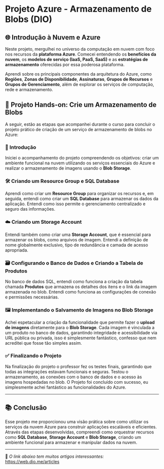 # Projeto Azure - Armazenamento de Blobs (DIO)

## 🌐 Introdução à Nuvem e Azure

Neste projeto, mergulhei no universo da computação em nuvem com foco nos recursos da **plataforma Azure**. Comecei entendendo os **benefícios da nuvem**, os **modelos de serviço (IaaS, PaaS, SaaS)** e as **estratégias de armazenamento** oferecidas por essa poderosa plataforma.

Aprendi sobre os principais componentes da arquitetura do Azure, como **Regiões**, **Zonas de Disponibilidade**, **Assinaturas**, **Grupos de Recursos** e **Grupos de Gerenciamento**, além de explorar os serviços de computação, rede e armazenamento.

## 🚀 Projeto Hands-on: Crie um Armazenamento de Blobs

A seguir, estão as etapas que acompanhei durante o curso para concluir o projeto prático de criação de um serviço de armazenamento de blobs no Azure:

### 📌 Introdução
Iniciei o acompanhamento do projeto compreendendo os objetivos: criar um ambiente funcional na nuvem utilizando os serviços essenciais do Azure e realizar o armazenamento de imagens usando o **Blob Storage**.

### 🛠️ Criando um Resource Group e SQL Database
Aprendi como criar um **Resource Group** para organizar os recursos e, em seguida, entendi como criar um **SQL Database** para armazenar os dados da aplicação. Entendi como isso permite o gerenciamento centralizado e seguro das informações.

### ☁️ Criando um Storage Account
Entendi também como criar uma **Storage Account**, que é essencial para armazenar os blobs, como arquivos de imagem. Entendi a definição de nome globalmente exclusivo, tipo de redundância e camada de acesso apropriada.

### 🗃️ Configurando o Banco de Dados e Criando a Tabela de Produtos
No banco de dados SQL, entendi como funciona a criação da tabela chamada **Produtos** que armazena os detalhes dos itens e o link da imagem armazenada no blob. Entendi como funciona as configurações de conexão e permissões necessárias.

### 🖼️ Implementando o Salvamento de Imagens no Blob Storage
Achei espetacular a criação da funcionalidade que permite fazer o **upload de imagens** diretamente para o **Blob Storage**. Cada imagem é vinculada a um produto no banco de dados, garantindo integridade e acessibilidade via URL pública ou privada, isso é simplesmente fantástico, confesso que nem acreditei que fosse tão simples assim.

### ✅ Finalizando o Projeto
Na finalização do projeto o professor fez os testes finais, garantindo que todas as integrações estavam funcionais e seguras. Testou o armazenamento, as conexões com o banco de dados e o acesso às imagens hospedadas no blob. O Projeto foi concluído com sucesso, eu simplesmente achei fantástico as funcionalidades do Azure.

---

## 📚 Conclusão

Esse projeto me proporcionou uma visão prática sobre como utilizar os serviços da nuvem Azure para construir aplicações escaláveis e eficientes. Através das etapas desenvolvidas, compreendi como orquestrar recursos como **SQL Database**, **Storage Account** e **Blob Storage**, criando um ambiente funcional para armazenar e manipular dados na nuvem.

---

🔗 *O link abaixo tem muitos artigos interessantes:*  
https://web.dio.me/articles
